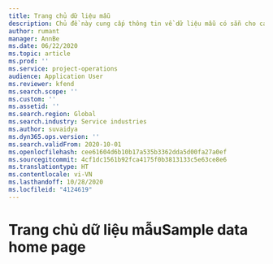 ```yaml
---
title: Trang chủ dữ liệu mẫu
description: Chủ đề này cung cấp thông tin về dữ liệu mẫu có sẵn cho các hoạt động của Dynamics 365 Project Operations.
author: rumant
manager: AnnBe
ms.date: 06/22/2020
ms.topic: article
ms.prod: ''
ms.service: project-operations
audience: Application User
ms.reviewer: kfend
ms.search.scope: ''
ms.custom: ''
ms.assetid: ''
ms.search.region: Global
ms.search.industry: Service industries
ms.author: suvaidya
ms.dyn365.ops.version: ''
ms.search.validFrom: 2020-10-01
ms.openlocfilehash: cee61604d6b10b17a535b3362dda5d00fa27a0ef
ms.sourcegitcommit: 4cf1dc1561b92fca4175f0b3813133c5e63ce8e6
ms.translationtype: HT
ms.contentlocale: vi-VN
ms.lasthandoff: 10/28/2020
ms.locfileid: "4124619"
---
```

# <a name="sample-data-home-page"></a><span data-ttu-id="babd6-103">Trang chủ dữ liệu mẫu</span><span class="sxs-lookup"><span data-stu-id="babd6-103">Sample data home page</span></span>

